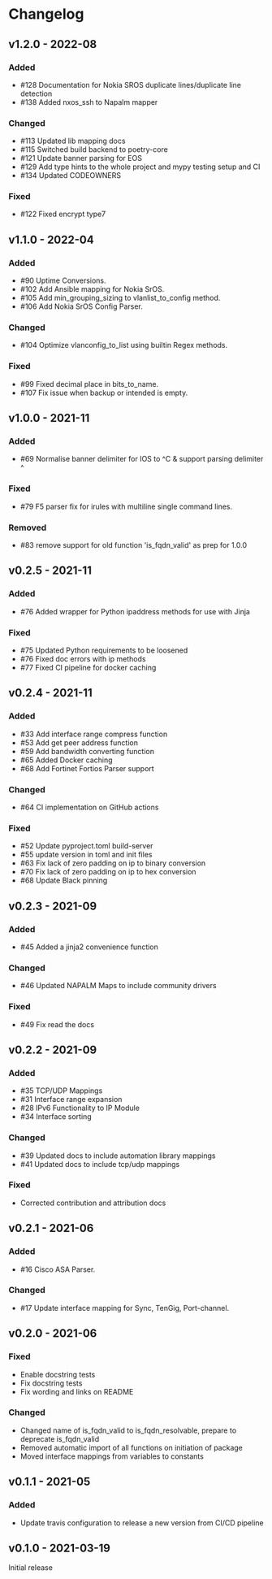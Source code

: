 # Changelog

## v1.2.0 - 2022-08

### Added

- #128 Documentation for Nokia SROS duplicate lines/duplicate line detection
- #138 Added nxos_ssh to Napalm mapper

### Changed

- #113 Updated lib mapping docs
- #115 Switched build backend to poetry-core
- #121 Update banner parsing for EOS
- #129 Add type hints to the whole project and mypy testing setup and CI
- #134 Updated CODEOWNERS

### Fixed

- #122 Fixed encrypt type7

## v1.1.0 - 2022-04

### Added

- #90 Uptime Conversions.
- #102 Add Ansible mapping for Nokia SrOS.
- #105 Add min_grouping_sizing to vlanlist_to_config method.
- #106 Add Nokia SrOS Config Parser.

### Changed

- #104 Optimize vlanconfig_to_list using builtin Regex methods.

### Fixed

- #99 Fixed decimal place in bits_to_name.
- #107 Fix issue when backup or intended is empty.


## v1.0.0 - 2021-11

### Added

- #69 Normalise banner delimiter for IOS to ^C & support parsing delimiter ^

### Fixed

- #79 F5 parser fix for irules with multiline single command lines.

### Removed

- #83 remove support for old function 'is_fqdn_valid' as prep for 1.0.0

## v0.2.5 - 2021-11

### Added

- #76 Added wrapper for Python ipaddress methods for use with Jinja

### Fixed

- #75 Updated Python requirements to be loosened
- #76 Fixed doc errors with ip methods
- #77 Fixed CI pipeline for docker caching

## v0.2.4 - 2021-11

### Added

- #33 Add interface range compress function
- #53 Add get peer address function
- #59 Add bandwidth converting function
- #65 Added Docker caching
- #68 Add Fortinet Fortios Parser support

### Changed

- #64 CI implementation on GitHub actions

### Fixed

- #52 Update pyproject.toml build-server 
- #55 update version in toml and init files
- #63 Fix lack of zero padding on ip to binary conversion
- #70 Fix lack of zero padding on ip to hex conversion
- #68 Update Black pinning

## v0.2.3 - 2021-09

### Added

- #45 Added a jinja2 convenience function

### Changed

- #46 Updated NAPALM Maps to include community drivers

### Fixed

- #49 Fix read the docs

## v0.2.2 - 2021-09

### Added

- #35 TCP/UDP Mappings
- #31 Interface range expansion
- #28 IPv6 Functionality to IP Module
- #34 Interface sorting

### Changed

- #39 Updated docs to include automation library mappings
- #41 Updated docs to include tcp/udp mappings

### Fixed

- Corrected contribution and attribution docs

## v0.2.1 - 2021-06

### Added

- #16 Cisco ASA Parser.

### Changed

- #17 Update interface mapping for Sync, TenGig, Port-channel.

## v0.2.0 - 2021-06

### Fixed

- Enable docstring tests
- Fix docstring tests
- Fix wording and links on README

### Changed

- Changed name of is_fqdn_valid to is_fqdn_resolvable, prepare to deprecate is_fqdn_valid
- Removed automatic import of all functions on initiation of package
- Moved interface mappings from variables to constants

## v0.1.1 - 2021-05

### Added

- Update travis configuration to release a new version from CI/CD pipeline

## v0.1.0 - 2021-03-19

Initial release
